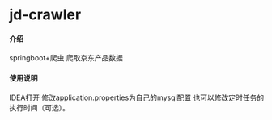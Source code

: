 # jd-crawler

#### 介绍
springboot+爬虫 爬取京东产品数据

#### 使用说明
IDEA打开
修改application.properties为自己的mysql配置
也可以修改定时任务的执行时间（可选）。

